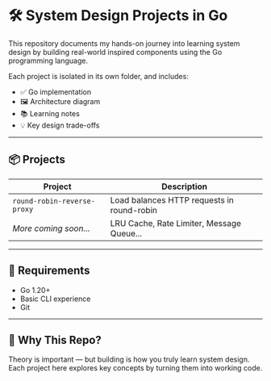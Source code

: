 # 🛠️ System Design Projects in Go

This repository documents my hands-on journey into learning system design by building real-world inspired components using the Go programming language.

Each project is isolated in its own folder, and includes:
- ✅ Go implementation
- 🖼️ Architecture diagram
- 📚 Learning notes
- 💡 Key design trade-offs

---

## 📦 Projects

| Project                     | Description                                |
|----------------------------|--------------------------------------------|
| `round-robin-reverse-proxy`| Load balances HTTP requests in round-robin |
| _More coming soon..._      | LRU Cache, Rate Limiter, Message Queue...  |

---

## 🔧 Requirements
- Go 1.20+
- Basic CLI experience
- Git

---

## 👀 Why This Repo?

Theory is important — but building is how you truly learn system design. Each project here explores key concepts by turning them into working code.



